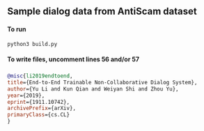 ## Sample dialog data from AntiScam dataset 

#### To run
```
python3 build.py 
```

#### To write files, uncomment lines 56 and/or 57

###
```bibtex
@misc{li2019endtoend,
title={End-to-End Trainable Non-Collaborative Dialog System},
author={Yu Li and Kun Qian and Weiyan Shi and Zhou Yu},
year={2019},
eprint={1911.10742},
archivePrefix={arXiv},
primaryClass={cs.CL}
}
```
